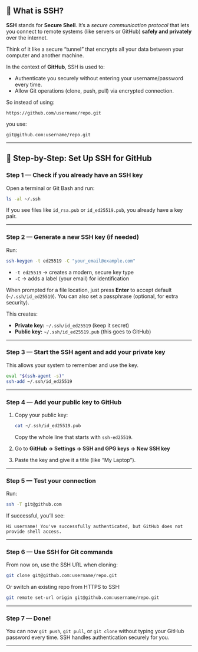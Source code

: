 ## 🔹 What is SSH?

**SSH** stands for **Secure Shell**.
It’s a *secure communication protocol* that lets you connect to remote systems (like servers or GitHub) **safely and privately** over the internet.

Think of it like a secure “tunnel” that encrypts all your data between your computer and another machine.

In the context of **GitHub**, SSH is used to:

* Authenticate you securely without entering your username/password every time.
* Allow Git operations (clone, push, pull) via encrypted connection.

So instead of using:

```
https://github.com/username/repo.git
```

you use:

```
git@github.com:username/repo.git
```

---

## 🔹 Step-by-Step: Set Up SSH for GitHub

### **Step 1 — Check if you already have an SSH key**

Open a terminal or Git Bash and run:

```bash
ls -al ~/.ssh
```

If you see files like `id_rsa.pub` or `id_ed25519.pub`, you already have a key pair.

---

### **Step 2 — Generate a new SSH key (if needed)**

Run:

```bash
ssh-keygen -t ed25519 -C "your_email@example.com"
```

* `-t ed25519` → creates a modern, secure key type
* `-C` → adds a label (your email) for identification

When prompted for a file location, just press **Enter** to accept default (`~/.ssh/id_ed25519`).
You can also set a passphrase (optional, for extra security).

This creates:

* **Private key:** `~/.ssh/id_ed25519` (keep it secret)
* **Public key:** `~/.ssh/id_ed25519.pub` (this goes to GitHub)

---

### **Step 3 — Start the SSH agent and add your private key**

This allows your system to remember and use the key.

```bash
eval "$(ssh-agent -s)"
ssh-add ~/.ssh/id_ed25519
```

---

### **Step 4 — Add your public key to GitHub**

1. Copy your public key:

   ```bash
   cat ~/.ssh/id_ed25519.pub
   ```

   Copy the whole line that starts with `ssh-ed25519`.

2. Go to **GitHub → Settings → SSH and GPG keys → New SSH key**

3. Paste the key and give it a title (like “My Laptop”).

---

### **Step 5 — Test your connection**

Run:

```bash
ssh -T git@github.com
```

If successful, you’ll see:

```
Hi username! You've successfully authenticated, but GitHub does not provide shell access.
```

---

### **Step 6 — Use SSH for Git commands**

From now on, use the SSH URL when cloning:

```bash
git clone git@github.com:username/repo.git
```

Or switch an existing repo from HTTPS to SSH:

```bash
git remote set-url origin git@github.com:username/repo.git
```

---

### **Step 7 — Done!**

You can now `git push`, `git pull`, or `git clone` without typing your GitHub password every time.
SSH handles authentication securely for you.

---
